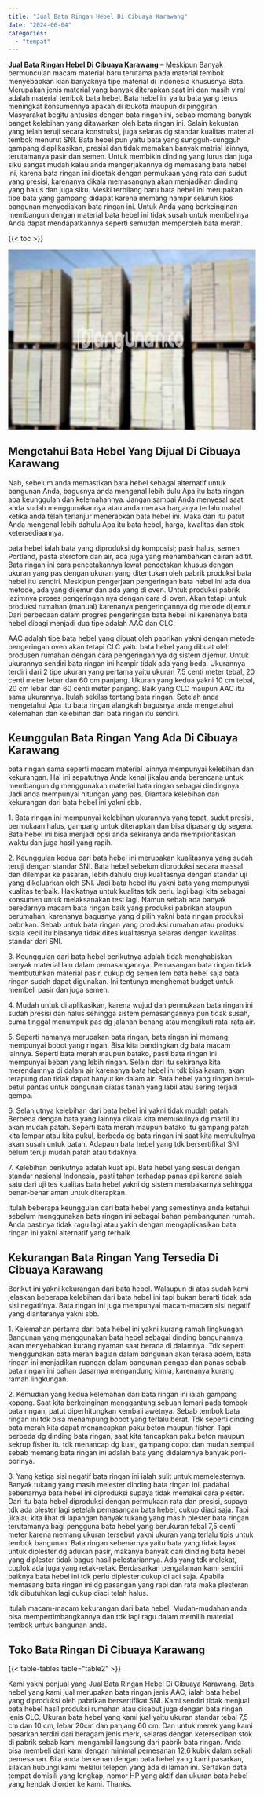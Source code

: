 ```yaml
---
title: "Jual Bata Ringan Hebel Di Cibuaya Karawang"
date: "2024-06-04"
categories: 
  - "tempat"
---
```


**Jual Bata Ringan Hebel Di Cibuaya Karawang** – Meskipun Banyak bermunculan macam material baru terutama pada material tembok menyebabkan kian banyaknya tipe material di Indonesia khususnya Bata. Merupakan jenis material yang banyak diterapkan saat ini dan masih viral adalah material tembok bata hebel. Bata hebel ini yaitu bata yang terus meningkat konsumennya apakah di ibukota maupun di pinggiran. Masyarakat begitu antusias dengan bata ringan ini, sebab memang banyak banget kelebihan yang ditawarkan oleh bata ringan ini. Selain kekuatan yang telah teruji secara konstruksi, juga selaras dg standar kualitas material tembok menurut SNI. Bata hebel pun yaitu bata yang sungguh-sungguh gampang diaplikasikan, presisi dan tidak memakan banyak matrial lainnya, terutamanya pasir dan semen. Untuk membikin dinding yang lurus dan juga siku sangat mudah kalau anda mengerjakannya dg memasang bata hebel ini, karena bata ringan ini dicetak dengan permukaan yang rata dan sudut yang presisi, karenanya dikala memasangnya akan menjadikan dinding yang halus dan juga siku. Meski terbilang baru bata hebel ini merupakan tipe bata yang gampang didapat karena memang hampir seluruh kios bangunan menyediakan bata ringan ini. Untuk Anda yang berkeinginan membangun dengan material bata hebel ini tidak susah untuk membelinya Anda dapat mendapatkannya seperti semudah memperoleh bata merah.

{{< toc >}}

![Jual Bata Ringan Hebel Di Cibuaya Karawang](/images/jual-hebel-murah-05.png)

## Mengetahui Bata Hebel Yang Dijual Di Cibuaya Karawang

Nah, sebelum anda memastikan bata hebel sebagai alternatif untuk bangunan Anda, bagusnya anda mengenal lebih dulu Apa itu bata ringan apa keunggulan dan kelemahannya. Jangan sampai Anda menyesal saat anda sudah menggunakannya atau anda merasa harganya terlalu mahal ketika anda telah terlanjur menerapkan bata hebel ini. Maka dari itu patut Anda mengenal lebih dahulu Apa itu bata hebel, harga, kwalitas dan stok ketersediaannya.

bata hebel ialah bata yang diproduksi dg komposisi; pasir halus, semen Portland, pasta sterofom dan air, ada juga yang menambahkan cairan aditif. Bata ringan ini cara pencetakannya lewat pencetakan khusus dengan ukuran yang pas dengan ukuran yang ditentukan oleh pabrik produksi bata hebel itu sendiri. Meskipun pengerjaan pengeringan bata hebel ini ada dua metode, ada yang dijemur dan ada yang di oven. Untuk produksi pabrik lazimnya proses pengeringan nya dengan cara di oven. Akan tetapi untuk produksi rumahan (manual) karenanya pengeringannya dg metode dijemur. Dari perbedaan dalam progres pengeringan bata hebel ini karenanya bata hebel dibagi menjadi dua tipe adalah AAC dan CLC.

AAC adalah tipe bata hebel yang dibuat oleh pabrikan yakni dengan metode pengeringan oven akan tetapi CLC yaitu bata hebel yang dibuat oleh produsen rumahan dengan cara pengeringannya dg sistem dijemur. Untuk ukurannya sendiri bata ringan ini hampir tidak ada yang beda. Ukurannya terdiri dari 2 tipe ukuran yang pertama yaitu ukuran 7.5 centi meter tebal, 20 centi meter lebar dan 60 cm panjang. Ukuran yang kedua yakni 10 cm tebal, 20 cm lebar dan 60 centi meter panjang. Baik yang CLC maupun AAC itu sama ukurannya. Itulah sekilas tentang bata ringan. Setelah anda mengetahui Apa itu bata ringan alangkah bagusnya anda mengetahui kelemahan dan kelebihan dari bata ringan itu sendiri.

## Keunggulan Bata Ringan Yang Ada Di Cibuaya Karawang

bata ringan sama seperti macam material lainnya mempunyai kelebihan dan kekurangan. Hal ini sepatutnya Anda kenal jikalau anda berencana untuk membangun dg menggunakan material bata ringan sebagai dindingnya. Jadi anda mempunyai hitungan yang pas. Diantara kelebihan dan kekurangan dari bata hebel ini yakni sbb.

1\. Bata ringan ini mempunyai kelebihan ukurannya yang tepat, sudut presisi, permukaan halus, gampang untuk diterapkan dan bisa dipasang dg segera. Bata hebel ini bisa menjadi opsi anda sekiranya anda memprioritaskan waktu dan juga hasil yang rapih.

2\. Keunggulan kedua dari bata hebel ini merupakan kualitasnya yang sudah teruji dengan standar SNI. Bata hebel sebelum diproduksi secara massal dan dilempar ke pasaran, lebih dahulu diuji kualitasnya dengan standar uji yang dikeluarkan oleh SNI. Jadi bata hebel itu yakni bata yang mempunyai kualitas terbaik. Hakikatnya untuk kualitas tdk perlu lagi bagi kita sebagai konsumen untuk melaksanakan test lagi. Namun sebab ada banyak beredarnya macam bata ringan baik yang produksi pabrikan ataupun perumahan, karenanya bagusnya yang dipilih yakni bata ringan produksi pabrikan. Sebab untuk bata ringan yang produksi rumahan atau produksi skala kecil itu biasanya tidak dites kualitasnya selaras dengan kwalitas standar dari SNI.

3\. Keunggulan dari bata hebel berikutnya adalah tidak menghabiskan banyak material lain dalam pemasangannya. Pemasangan bata ringan tidak membutuhkan material pasir, cukup dg semen lem bata hebel saja bata ringan sudah dapat digunakan. Ini tentunya menghemat budget untuk membeli pasir dan juga semen.

4\. Mudah untuk di aplikasikan, karena wujud dan permukaan bata ringan ini sudah presisi dan halus sehingga sistem pemasangannya pun tidak susah, cuma tinggal menumpuk pas dg jalanan benang atau mengikuti rata-rata air.

5\. Seperti namanya merupakan bata ringan, bata ringan ini memang mempunyai bobot yang ringan. Bisa kita bandingkan dg bata macam lainnya. Seperti bata merah maupun batako, pasti bata ringan ini mempunyai beban yang lebih ringan. Selain dari itu sekiranya kita merendamnya di dalam air karenanya bata hebel ini tdk bisa karam, akan terapung dan tidak dapat hanyut ke dalam air. Bata hebel yang ringan betul-betul pantas untuk bangunan diatas tanah yang labil atau sering terjadi gempa.

6\. Selanjutnya kelebihan dari bata hebel ini yakni tidak mudah patah. Berbeda dengan bata yang lainnya dikala kita memukulnya dg martil itu akan mudah patah. Seperti bata merah maupun batako itu gampang patah kita lempar atau kita pukul, berbeda dg bata ringan ini saat kita memukulnya akan susah untuk patah. Adapaun bata hebel yang tdk bersertifikat SNI belum teruji mudah patah atau tidaknya.

7\. Kelebihan berikutnya adalah kuat api. Bata hebel yang sesuai dengan standar nasional Indonesia, pasti tahan terhadap panas api karena salah satu dari uji tes kualitas bata hebel yakni dg sistem membakarnya sehingga benar-benar aman untuk diterapkan.

Itulah beberapa keunggulan dari bata hebel yang semestinya anda ketahui sebelum menggunakan bata ringan ini sebagai bahan pembangunan rumah. Anda pastinya tidak ragu lagi atau yakin dengan mengaplikasikan bata ringan ini yakni alternatif yang terbaik.

## Kekurangan Bata Ringan Yang Tersedia Di Cibuaya Karawang

Berikut ini yakni kekurangan dari bata hebel. Walaupun di atas sudah kami jelaskan beberapa kelebihan dari bata hebel ini tapi bukan berarti tidak ada sisi negatifnya. Bata ringan ini juga mempunyai macam-macam sisi negatif yang diantaranya yakni sbb.

1\. Kelemahan pertama dari bata hebel ini yakni kurang ramah lingkungan. Bangunan yang menggunakan bata hebel sebagai dinding bangunannya akan menyebabkan kurang nyaman saat berada di dalamnya. Tdk seperti menggunakan bata merah bagian dalam bangunan akan terasa adem, bata ringan ini menjadikan ruangan dalam bangunan pengap dan panas sebab bata ringan ini bahan dasarnya mengandung kimia, karenanya kurang ramah lingkungan.

2\. Kemudian yang kedua kelemahan dari bata ringan ini ialah gampang kopong. Saat kita berkeinginan menggantung sebuah lemari pada tembok bata ringan, patut diperhitungkan kembali awetnya. Sebab tembok bata ringan ini tdk bisa menampung bobot yang terlalu berat. Tdk seperti dinding bata merah kita dapat menancapkan paku beton maupun fisher. Tapi berbeda dg dinding bata ringan, saat kita tancapkan paku beton maupun sekrup fisher itu tdk menancap dg kuat, gampang copot dan mudah sempal sebab memang bata ringan ini adalah bata yang didalamnya banyak pori-porinya.

3\. Yang ketiga sisi negatif bata ringan ini ialah sulit untuk memelesternya. Banyak tukang yang masih melester dinding bata ringan ini, padahal sebenarnya bata hebel ini diproduksi supaya tidak memakai cara plester. Dari itu bata hebel diproduksi dengan permukaan rata dan presisi, supaya tdk ada plester lagi setelah pemasangan bata hebel, cukup diaci saja. Tapi jikalau kita lihat di lapangan banyak tukang yang masih plester bata ringan terutamanya bagi pengguna bata hebel yang berukuran tebal 7,5 centi meter karena memang ukuran tersebut yakni ukuran yang terlalu tipis untuk tembok bangunan. Bata ringan sebenarnya yaitu bata yang tidak layak untuk diplester dg adukan pasir, makanya banyak dari dinding bata hebel yang diplester tidak bagus hasil pelestariannya. Ada yang tdk melekat, coplok ada juga yang retak-retak. Berdasarkan pengalaman kami sendiri baiknya bata hebel ini tdk perlu diplester cukup di aci saja. Apabila memasang bata ringan ini dg pasangan yang rapi dan rata maka plesteran tdk dibutuhkan lagi cukup diaci telah halus.

Itulah macam-macam kekurangan dari bata hebel, Mudah-mudahan anda bisa mempertimbangkannya dan tdk lagi ragu dalam memilih material tembok untuk bangunan anda.

## Toko Bata Ringan Di Cibuaya Karawang

{{< table-tables table="table2" >}}

Kami yakni penjual yang Jual Bata Ringan Hebel Di Cibuaya Karawang. Bata hebel yang kami jual merupakan bata ringan jenis AAC, ialah bata hebel yang diproduksi oleh pabrikan bersertifikat SNI. Kami sendiri tidak menjual bata hebel hasil produksi rumahan atau disebut juga dengan bata ringan jenis CLC. Ukuran bata hebel yang kami jual yaitu ukuran standar tebal 7,5 cm dan 10 cm, lebar 20cm dan panjang 60 cm. Dan untuk merek yang kami pasarkan terdiri dari beragam jenis merk, selaras dengan ketersediaan stok di pabrik sebab kami mengambil langsung dari pabrik bata ringan. Anda bisa membeli dari kami dengan minimal pemesanan 12,6 kubik dalam sekali pemesanan. Bila anda berkenan dengan bata hebel yang kami pasarkan, silakan hubungi kami melalui telepon yang ada di laman ini. Sertakan data tempat domisili yang lengkap, nomor HP yang aktif dan ukuran bata hebel yang hendak diorder ke kami. Thanks.
